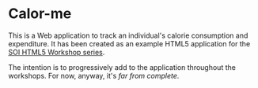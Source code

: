Calor-me
============

This is a Web application to track an individual's calorie consumption and
expenditure. It has been created as an example HTML5 application for the [SOI
HTML5 Workshop series](http://www.soi.wide.ad.jp/class/cgi/class_top_soiasia2005.cgi?20120002).

The intention is to progressively add to the application throughout the
workshops. For now, anyway, it's *far from complete*.
